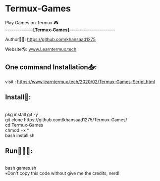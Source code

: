 # Termux-Games
Play Games on Termux 🎮<br>
--------------<strong>[Termux-Games]</strong>-----------------------

Author👨‍💻: https://github.com/khansaad1275 <br>

Website🌎: www.Learntermux.tech <br>

## One command Installation📥:
visit : https://www.learntermux.tech/2020/02/Termux-Games-Script.html



## Install📲:
<br>
pkg install git -y
<br>
git clone https://github.com/khansaad1275/Termux-Games/
<br>
cd Termux-Games
<br>
chmod +x *
<br>
bash install.sh
<br>

## Run🏃🏻‍♂️:
<br>
bash games.sh
<br>
💀Don't copy this code without give me the credits, nerd! <br>
